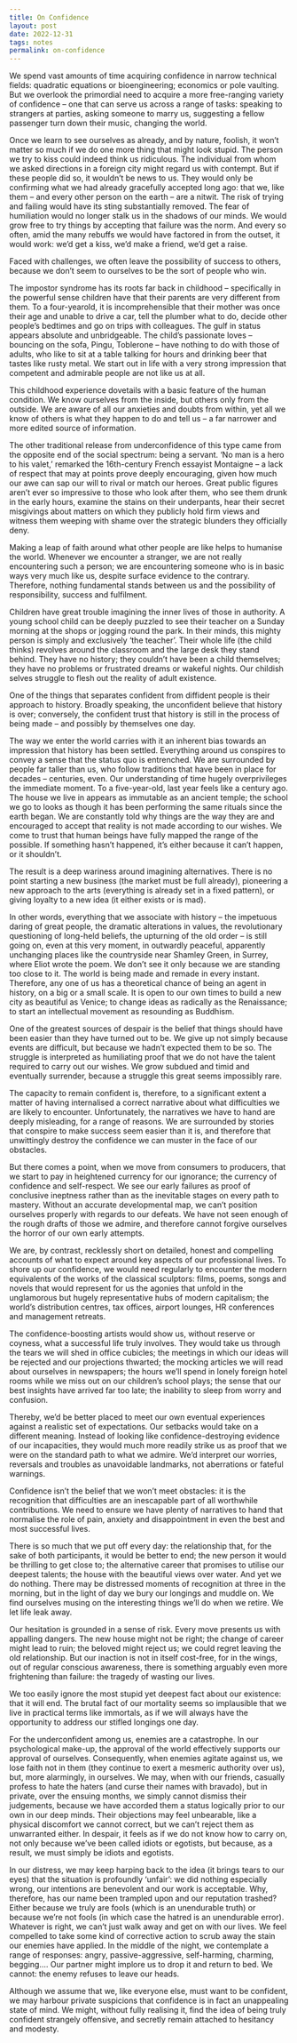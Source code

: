 ```yaml
---
title: On Confidence
layout: post
date: 2022-12-31
tags: notes
permalink: on-confidence
---
```

<p style="color: rgb(26, 26, 26)" class="body"><span>We spend vast amounts of time acquiring confidence in narrow technical fields: quadratic equations or bioengineering; economics or pole vaulting. But we overlook the primordial need to acquire a more free-ranging variety of confidence – one that can serve us across a range of tasks: speaking to strangers at parties, asking someone to marry us, suggesting a fellow passenger turn down their music, changing the world.</span></p><p class="body"><span>Once we learn to see ourselves as already, and by nature, foolish, it won’t matter so much if we do one more thing that might look stupid. The person we try to kiss could indeed think us ridiculous. The individual from whom we asked directions in a foreign city might regard us with contempt. But if these people did so, it wouldn’t be news to us. They would only be confirming what we had already gracefully accepted long ago: that we, like them – and every other person on the earth – are a nitwit. The risk of trying and failing would have its sting substantially removed. The fear of humiliation would no longer stalk us in the shadows of our minds. We would grow free to try things by accepting that failure was the norm. And every so often, amid the many rebuffs we would have factored in from the outset, it would work: we’d get a kiss, we’d make a friend, we’d get a raise.</span></p><p class="body"><span>Faced with challenges, we often leave the possibility of success to others, because we don’t seem to ourselves to be the sort of people who win.</span></p><p class="body"><span>The impostor syndrome has its roots far back in childhood – specifically in the powerful sense children have that their parents are very different from them. To a four-yearold, it is incomprehensible that their mother was once their age and unable to drive a car, tell the plumber what to do, decide other people’s bedtimes and go on trips with colleagues. The gulf in status appears absolute and unbridgeable. The child’s passionate loves – bouncing on the sofa, Pingu, Toblerone – have nothing to do with those of adults, who like to sit at a table talking for hours and drinking beer that tastes like rusty metal. We start out in life with a very strong impression that competent and admirable people are not like us at all.</span></p><p class="body"><span>This childhood experience dovetails with a basic feature of the human condition. We know ourselves from the inside, but others only from the outside. We are aware of all our anxieties and doubts from within, yet all we know of others is what they happen to do and tell us – a far narrower and more edited source of information.</span></p><p class="body"><span>The other traditional release from underconfidence of this type came from the opposite end of the social spectrum: being a servant. ‘No man is a hero to his valet,’ remarked the 16th-century French essayist Montaigne – a lack of respect that may at points prove deeply encouraging, given how much our awe can sap our will to rival or match our heroes. Great public figures aren’t ever so impressive to those who look after them, who see them drunk in the early hours, examine the stains on their underpants, hear their secret misgivings about matters on which they publicly hold firm views and witness them weeping with shame over the strategic blunders they officially deny.</span></p><p class="body"><span>Making a leap of faith around what other people are like helps to humanise the world. Whenever we encounter a stranger, we are not really encountering such a person; we are encountering someone who is in basic ways very much like us, despite surface evidence to the contrary. Therefore, nothing fundamental stands between us and the possibility of responsibility, success and fulfilment.</span></p><p class="body"><span>Children have great trouble imagining the inner lives of those in authority. A young school child can be deeply puzzled to see their teacher on a Sunday morning at the shops or jogging round the park. In their minds, this mighty person is simply and exclusively ‘the teacher’. Their whole life (the child thinks) revolves around the classroom and the large desk they stand behind. They have no history; they couldn’t have been a child themselves; they have no problems or frustrated dreams or wakeful nights. Our childish selves struggle to flesh out the reality of adult existence.</span></p><p class="body"><span>One of the things that separates confident from diffident people is their approach to history. Broadly speaking, the unconfident believe that history is over; conversely, the confident trust that history is still in the process of being made – and possibly by themselves one day.</span></p><p class="body"><span>The way we enter the world carries with it an inherent bias towards an impression that history has been settled. Everything around us conspires to convey a sense that the status quo is entrenched. We are surrounded by people far taller than us, who follow traditions that have been in place for decades – centuries, even. Our understanding of time hugely overprivileges the immediate moment. To a five-year-old, last year feels like a century ago. The house we live in appears as immutable as an ancient temple; the school we go to looks as though it has been performing the same rituals since the earth began. We are constantly told why things are the way they are and encouraged to accept that reality is not made according to our wishes. We come to trust that human beings have fully mapped the range of the possible. If something hasn’t happened, it’s either because it can’t happen, or it shouldn’t.</span></p><p class="body"><span>The result is a deep wariness around imagining alternatives. There is no point starting a new business (the market must be full already), pioneering a new approach to the arts (everything is already set in a fixed pattern), or giving loyalty to a new idea (it either exists or is mad).</span></p><p class="body"><span>In other words, everything that we associate with history – the impetuous daring of great people, the dramatic alterations in values, the revolutionary questioning of long-held beliefs, the upturning of the old order – is still going on, even at this very moment, in outwardly peaceful, apparently unchanging places like the countryside near Shamley Green, in Surrey, where Eliot wrote the poem. We don’t see it only because we are standing too close to it. The world is being made and remade in every instant. Therefore, any one of us has a theoretical chance of being an agent in history, on a big or a small scale. It is open to our own times to build a new city as beautiful as Venice; to change ideas as radically as the Renaissance; to start an intellectual movement as resounding as Buddhism.</span></p><p class="body"><span>One of the greatest sources of despair is the belief that things should have been easier than they have turned out to be. We give up not simply because events are difficult, but because we hadn’t expected them to be so. The struggle is interpreted as humiliating proof that we do not have the talent required to carry out our wishes. We grow subdued and timid and eventually surrender, because a struggle this great seems impossibly rare.</span></p><p class="body"><span>The capacity to remain confident is, therefore, to a significant extent a matter of having internalised a correct narrative about what difficulties we are likely to encounter. Unfortunately, the narratives we have to hand are deeply misleading, for a range of reasons. We are surrounded by stories that conspire to make success seem easier than it is, and therefore that unwittingly destroy the confidence we can muster in the face of our obstacles.</span></p><p class="body"><span>But there comes a point, when we move from consumers to producers, that we start to pay in heightened currency for our ignorance; the currency of confidence and self-respect. We see our early failures as proof of conclusive ineptness rather than as the inevitable stages on every path to mastery. Without an accurate developmental map, we can’t position ourselves properly with regards to our defeats. We have not seen enough of the rough drafts of those we admire, and therefore cannot forgive ourselves the horror of our own early attempts.</span></p><p class="body"><span>We are, by contrast, recklessly short on detailed, honest and compelling accounts of what to expect around key aspects of our professional lives. To shore up our confidence, we would need regularly to encounter the modern equivalents of the works of the classical sculptors: films, poems, songs and novels that would represent for us the agonies that unfold in the unglamorous but hugely representative hubs of modern capitalism; the world’s distribution centres, tax offices, airport lounges, HR conferences and management retreats.</span></p><p class="body"><span>The confidence-boosting artists would show us, without reserve or coyness, what a successful life truly involves. They would take us through the tears we will shed in office cubicles; the meetings in which our ideas will be rejected and our projections thwarted; the mocking articles we will read about ourselves in newspapers; the hours we’ll spend in lonely foreign hotel rooms while we miss out on our children’s school plays; the sense that our best insights have arrived far too late; the inability to sleep from worry and confusion.</span></p><p class="body"><span>Thereby, we’d be better placed to meet our own eventual experiences against a realistic set of expectations. Our setbacks would take on a different meaning. Instead of looking like confidence-destroying evidence of our incapacities, they would much more readily strike us as proof that we were on the standard path to what we admire. We’d interpret our worries, reversals and troubles as unavoidable landmarks, not aberrations or fateful warnings.</span></p><p class="body"><span>Confidence isn’t the belief that we won’t meet obstacles: it is the recognition that difficulties are an inescapable part of all worthwhile contributions. We need to ensure we have plenty of narratives to hand that normalise the role of pain, anxiety and disappointment in even the best and most successful lives.</span></p><p class="body"><span>There is so much that we put off every day: the relationship that, for the sake of both participants, it would be better to end; the new person it would be thrilling to get close to; the alternative career that promises to utilise our deepest talents; the house with the beautiful views over water. And yet we do nothing. There may be distressed moments of recognition at three in the morning, but in the light of day we bury our longings and muddle on. We find ourselves musing on the interesting things we’ll do when we retire. We let life leak away.</span></p><p class="body"><span>Our hesitation is grounded in a sense of risk. Every move presents us with appalling dangers. The new house might not be right; the change of career might lead to ruin; the beloved might reject us; we could regret leaving the old relationship. But our inaction is not in itself cost-free, for in the wings, out of regular conscious awareness, there is something arguably even more frightening than failure: the tragedy of wasting our lives.</span></p><p class="body"><span>We too easily ignore the most stupid yet deepest fact about our existence: that it will end. The brutal fact of our mortality seems so implausible that we live in practical terms like immortals, as if we will always have the opportunity to address our stifled longings one day.</span></p><p class="body"><span>For the underconfident among us, enemies are a catastrophe. In our psychological make-up, the approval of the world effectively supports our approval of ourselves. Consequently, when enemies agitate against us, we lose faith not in them (they continue to exert a mesmeric authority over us), but, more alarmingly, in ourselves. We may, when with our friends, casually profess to hate the haters (and curse their names with bravado), but in private, over the ensuing months, we simply cannot dismiss their judgements, because we have accorded them a status logically prior to our own in our deep minds. Their objections may feel unbearable, like a physical discomfort we cannot correct, but we can’t reject them as unwarranted either. In despair, it feels as if we do not know how to carry on, not only because we’ve been called idiots or egotists, but because, as a result, we must simply be idiots and egotists.</span></p><p class="body"><span>In our distress, we may keep harping back to the idea (it brings tears to our eyes) that the situation is profoundly ‘unfair’: we did nothing especially wrong, our intentions are benevolent and our work is acceptable. Why, therefore, has our name been trampled upon and our reputation trashed? Either because we truly are fools (which is an unendurable truth) or because we’re not fools (in which case the hatred is an unendurable error). Whatever is right, we can’t just walk away and get on with our lives. We feel compelled to take some kind of corrective action to scrub away the stain our enemies have applied. In the middle of the night, we contemplate a range of responses: angry, passive-aggressive, self-harming, charming, begging.... Our partner might implore us to drop it and return to bed. We cannot: the enemy refuses to leave our heads.</span></p><p class="body"><span>Although we assume that we, like everyone else, must want to be confident, we may harbour private suspicions that confidence is in fact an unappealing state of mind. We might, without fully realising it, find the idea of being truly confident strangely offensive, and secretly remain attached to hesitancy and modesty.</span></p><p class="body"></p>